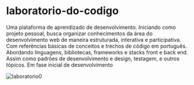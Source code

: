 # laboratorio-do-codigo
Uma plataforma de aprendizado de desenvolvimento. Iniciando como projeto pessoal, busca organizar conhecimentos da área do desenvolvimento web de maneira estruturada, interativa e participativa. Com referências básicas de conceitos e trechos de código em português. Abordando linguagens, bibliotecas, frameworks e stacks front e back end. Assim como padrões de desenvolvimento e design, testagem, e outros tópicos. Em fase inicial de desenvolvimento


![laboratorio0](https://user-images.githubusercontent.com/52353767/171132150-b0c7b8b3-be23-4803-b0ec-25ddfa2ba8e5.png)
